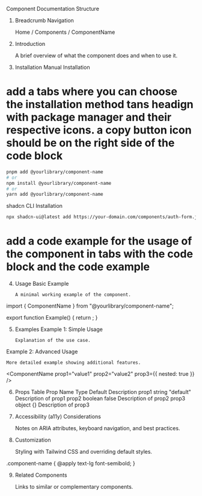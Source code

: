 Component Documentation Structure

1. Breadcrumb Navigation

   Home / Components / ComponentName

2. Introduction

   A brief overview of what the component does and when to use it.

3. Installation
   Manual Installation

# add a tabs where you can choose the installation method tans headign with package manager and their respective icons. a copy button icon should be on the right side of the code block

```sh
pnpm add @yourlibrary/component-name
# or
npm install @yourlibrary/component-name
# or
yarn add @yourlibrary/component-name
```

shadcn CLI Installation

```sh
npx shadcn-ui@latest add https://your-domain.com/components/auth-form.json
```

# add a code example for the usage of the component in tabs with the code block and the code example

4.  Usage
    Basic Example

        A minimal working example of the component.

import { ComponentName } from "@yourlibrary/component-name";

export function Example() {
return <ComponentName prop1="value" />;
}

5.  Examples
    Example 1: Simple Usage

        Explanation of the use case.

<ComponentName prop1="value1" prop2="value2" />

Example 2: Advanced Usage

    More detailed example showing additional features.

<ComponentName prop1="value1" prop2="value2" prop3={{ nested: true }} />

6. Props Table
   Prop Name Type Default Description
   prop1 string "default" Description of prop1
   prop2 boolean false Description of prop2
   prop3 object {} Description of prop3
7. Accessibility (a11y) Considerations

   Notes on ARIA attributes, keyboard navigation, and best practices.

8. Customization

   Styling with Tailwind CSS and overriding default styles.

.component-name {
@apply text-lg font-semibold;
}

9. Related Components

   Links to similar or complementary components.
